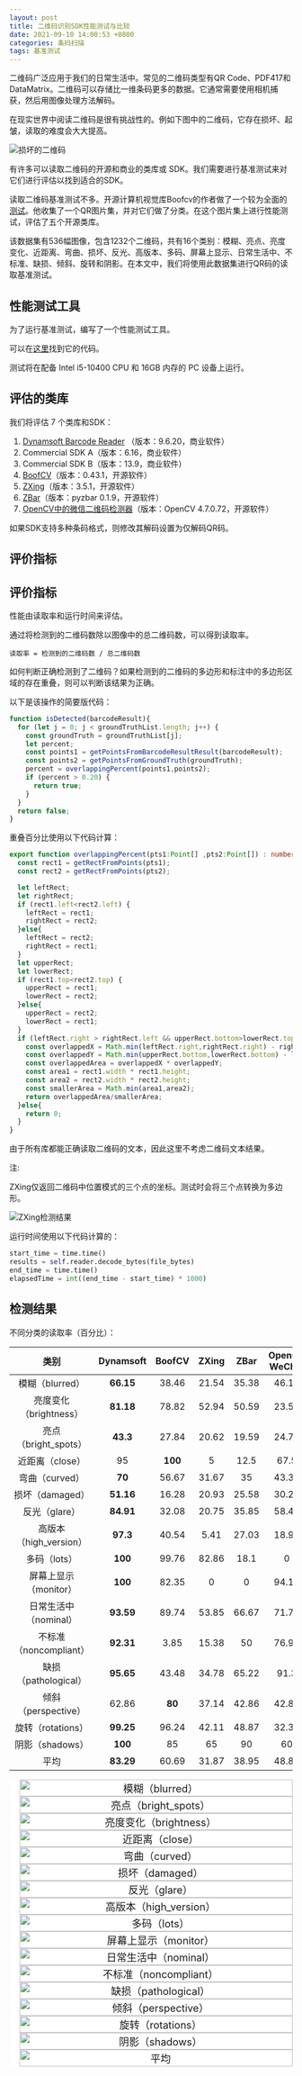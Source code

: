 ```yaml
---
layout: post
title: 二维码识别SDK性能测试与比较
date: 2021-09-10 14:00:53 +0800
categories: 条码扫描
tags: 基准测试
---
```


二维码广泛应用于我们的日常生活中。常见的二维码类型有QR Code、PDF417和DataMatrix。二维码可以存储比一维条码更多的数据。它通常需要使用相机捕获，然后用图像处理方法解码。

在现实世界中阅读二维码是很有挑战性的。例如下图中的二维码，它存在损坏、起皱，读取的难度会大大提高。

<img src="/album/2021/qr_code_benchmark/damaged_image027.jpg" alt="损坏的二维码" style="max-height: 300px;">

有许多可以读取二维码的开源和商业的类库或 SDK。我们需要进行基准测试来对它们进行评估以找到适合的SDK。

读取二维码基准测试不多。开源计算机视觉库Boofcv的作者做了一个较为全面的[测试](https://boofcv.org/index.php?title=Performance:QrCode)。他收集了一个QR图片集，并对它们做了分类。在这个图片集上进行性能测试，评估了五个开源类库。

该数据集有536幅图像，包含1232个二维码，共有16个类别：模糊、亮点、亮度变化、近距离、弯曲、损坏、反光、高版本、多码、屏幕上显示、日常生活中、不标准、缺损、倾斜、旋转和阴影。在本文中，我们将使用此数据集进行QR码的读取基准测试。

## 性能测试工具

为了运行基准测试，编写了一个性能测试工具。

可以在[这里](https://github.com/tony-xlh/barcode-reading-benchmark)找到它的代码。

测试将在配备 Intel i5-10400 CPU 和 16GB 内存的 PC 设备上运行。


## 评估的类库

我们将评估 7 个类库和SDK：

1. [Dynamsoft Barcode Reader](https://www.dynamsoft.com/barcode-reader/overview/) （版本：9.6.20，商业软件）
2. Commercial SDK A（版本：6.16，商业软件）
3. Commercial SDK B（版本：13.9，商业软件）
4. [BoofCV](https://boofcv.org)（版本：0.43.1，开源软件）
5. [ZXing](https://github.com/zxing/zxing)（版本：3.5.1，开源软件）
6. [ZBar](https://pypi.org/project/pyzbar/)（版本：pyzbar 0.1.9，开源软件）
7. [OpenCV中的微信二维码检测器](https://github.com/opencv/opencv_contrib/tree/master/modules/wechat_qrcode)（版本：OpenCV 4.7.0.72，开源软件）

如果SDK支持多种条码格式，则修改其解码设置为仅解码QR码。

## 评价指标

## 评价指标

性能由读取率和运行时间来评估。

通过将检测到的二维码数除以图像中的总二维码数，可以得到读取率。

```
读取率 = 检测到的二维码数 / 总二维码数
```

如何判断正确检测到了二维码？如果检测到的二维码的多边形和标注中的多边形区域的存在重叠，则可以判断该结果为正确。

以下是该操作的简要版代码：

```ts
function isDetected(barcodeResult){
  for (let j = 0; j < groundTruthList.length; j++) {
    const groundTruth = groundTruthList[j];
    let percent;
    const points1 = getPointsFromBarcodeResultResult(barcodeResult);
    const points2 = getPointsFromGroundTruth(groundTruth);
    percent = overlappingPercent(points1,points2);
    if (percent > 0.20) {
      return true;
    }
  }
  return false;
}
```

重叠百分比使用以下代码计算：

```ts
export function overlappingPercent(pts1:Point[] ,pts2:Point[]) : number {
  const rect1 = getRectFromPoints(pts1);
  const rect2 = getRectFromPoints(pts2);

  let leftRect;
  let rightRect;
  if (rect1.left<rect2.left) {
    leftRect = rect1;
    rightRect = rect2;
  }else{
    leftRect = rect2;
    rightRect = rect1;
  }
  let upperRect;
  let lowerRect;
  if (rect1.top<rect2.top) {
    upperRect = rect1;
    lowerRect = rect2;
  }else{
    upperRect = rect2;
    lowerRect = rect1;
  }
  if (leftRect.right > rightRect.left && upperRect.bottom>lowerRect.top) {
    const overlappedX = Math.min(leftRect.right,rightRect.right) - rightRect.left;
    const overlappedY = Math.min(upperRect.bottom,lowerRect.bottom) - lowerRect.top;
    const overlappedArea = overlappedX * overlappedY;
    const area1 = rect1.width * rect1.height;
    const area2 = rect2.width * rect2.height;
    const smallerArea = Math.min(area1,area2);
    return overlappedArea/smallerArea;
  }else{
    return 0;
  }
}
```

由于所有库都能正确读取二维码的文本，因此这里不考虑二维码文本结果。

注:

ZXing仅返回二维码中位置模式的三个点的坐标。测试时会将三个点转换为多边形。

![ZXing检测结果](/album/2021/qr_code_benchmark/zxing_result.jpg)

运行时间使用以下代码计算的：

```py
start_time = time.time()
results = self.reader.decode_bytes(file_bytes)
end_time = time.time()
elapsedTime = int((end_time - start_time) * 1000)
```

## 检测结果

不同分类的读取率（百分比）：

| 类别 | Dynamsoft | BoofCV | ZXing | ZBar | OpenCV WeChat | Commercial SDK A | Commercial SDK B |
|:-------------:|:---------:|:------:|:-----:|:-----:|:-------------:|:----------------:|:----------------:|
| 模糊（blurred） | **66.15** | 38.46 | 21.54 | 35.38 | 46.15 | 33.85 | 36.92 |
| 亮度变化（brightness） | **81.18** | 78.82 | 52.94 | 50.59 | 23.53 | 52.94 | 51.76 |
| 亮点（bright_spots） | **43.3** | 27.84 | 20.62 | 19.59 | 24.74 | 8.25 | 29.9 |
| 近距离（close） | 95 | **100** | 5 | 12.5 | 67.5 | 22.5 | 25 |
| 弯曲（curved） | **70** | 56.67 | 31.67 | 35 | 43.33 | 31.67 | 36.67 |
| 损坏（damaged）[](#damaged) | **51.16** | 16.28 | 20.93 | 25.58 | 30.23 | 27.91 | 27.91 |
| 反光（glare） | **84.91** | 32.08 | 20.75 | 35.85 | 58.49 | 43.4 | 20.75 |
| 高版本（high_version）[](#highversion) | **97.3** | 40.54 | 5.41 | 27.03 | 18.92 | 78.38 | 35.14 |
| 多码（lots）[](#lots) | **100** | 99.76 | 82.86 | 18.1 | 0 | 14.52 | 97.14 |
| 屏幕上显示（monitor） | **100** | 82.35 | 0 | 0 | 94.12 | 11.76 | 5.88 |
| 日常生活中（nominal） | **93.59** | 89.74 | 53.85 | 66.67 | 71.79 | 64.1 | 65.38 |
| 不标准（noncompliant）[](#noncompliant) | **92.31** | 3.85 | 15.38 | 50 | 76.92 | 61.54 | 11.54 |
| 缺损（pathological）[](#pathological) | **95.65** | 43.48 | 34.78 | 65.22 | 91.3 | 0 | 78.26 |
| 倾斜（perspective） | 62.86 | **80** | 37.14 | 42.86 | 42.86 | 65.71 | 34.29 |
| 旋转（rotations） | **99.25** | 96.24 | 42.11 | 48.87 | 32.33 | 99.25 | 69.17 |
| 阴影（shadows） | **100** | 85 | 65 | 90 | 60 | 90 | 95 |
| 平均 | **83.29** | 60.69 | 31.87 | 38.95 | 48.89 | 44.11 | 45.04 |


<style>
  .swiper {
    width: 650px;
    height: calc(100% * 0.61);
    max-width: 100%;
    max-height: calc(100% * 0.61);
  }

  .swiper-slide {
    text-align: center;
    font-size: 18px;
    background: #fff;
    display: flex;
    justify-content: center;
    align-items: center;
  }

  .swiper-slide img {
    display: block;
    width: 100%;
    height: 100%;
    object-fit: contain;
    padding-left: 1em;
  }

  @media screen and (max-device-width: 600px){
    .swiper-slide img {
      padding-left: 0;
    }
  }
</style>
<div class="swiper mySwiper">
  <div class="swiper-wrapper">
    <div class="swiper-slide">
      <img alt="模糊（blurred）" src="/album/2021/qr_code_benchmark/reading-rate-charts/blurred.svg"/>
    </div>
    <div class="swiper-slide">
      <img alt="亮点（bright_spots）" src="/album/2021/qr_code_benchmark/reading-rate-charts/bright_spots.svg"/>
    </div>
    <div class="swiper-slide">
      <img alt="亮度变化（brightness）" src="/album/2021/qr_code_benchmark/reading-rate-charts/brightness.svg"/>
    </div>
    <div class="swiper-slide">
      <img alt="近距离（close）" src="/album/2021/qr_code_benchmark/reading-rate-charts/close.svg"/>
    </div>
    <div class="swiper-slide">
      <img alt="弯曲（curved）" src="/album/2021/qr_code_benchmark/reading-rate-charts/curved.svg"/>
    </div>
    <div class="swiper-slide">
      <img alt="损坏（damaged）" src="/album/2021/qr_code_benchmark/reading-rate-charts/damaged.svg"/>
    </div>
    <div class="swiper-slide">
      <img alt="反光（glare）" src="/album/2021/qr_code_benchmark/reading-rate-charts/glare.svg"/>
    </div>
    <div class="swiper-slide">
      <img alt="高版本（high_version）" src="/album/2021/qr_code_benchmark/reading-rate-charts/high_version.svg"/>
    </div>
    <div class="swiper-slide">
      <img alt="多码（lots）" src="/album/2021/qr_code_benchmark/reading-rate-charts/lots.svg"/>
    </div>
    <div class="swiper-slide">
      <img alt="屏幕上显示（monitor）" src="/album/2021/qr_code_benchmark/reading-rate-charts/monitor.svg"/>
    </div>
    <div class="swiper-slide">
      <img alt="日常生活中（nominal）" src="/album/2021/qr_code_benchmark/reading-rate-charts/nominal.svg"/>
    </div>
    <div class="swiper-slide">
      <img alt="不标准（noncompliant）" src="/album/2021/qr_code_benchmark/reading-rate-charts/noncompliant.svg"/>
    </div>
    <div class="swiper-slide">
      <img alt="缺损（pathological）" src="/album/2021/qr_code_benchmark/reading-rate-charts/pathological.svg"/>
    </div>
    <div class="swiper-slide">
      <img alt="倾斜（perspective）" src="/album/2021/qr_code_benchmark/reading-rate-charts/perspective.svg"/>
    </div>
    <div class="swiper-slide">
      <img alt="旋转（rotations）" src="/album/2021/qr_code_benchmark/reading-rate-charts/rotations.svg"/>
    </div>
    <div class="swiper-slide">
      <img alt="阴影（shadows）" src="/album/2021/qr_code_benchmark/reading-rate-charts/shadows.svg"/>
    </div>
    <div class="swiper-slide">
      <img alt="平均" src="/album/2021/qr_code_benchmark/reading-rate-charts/total_average.svg"/>
    </div>
  </div>
  <div class="swiper-button-next"></div>
  <div class="swiper-button-prev"></div>
</div>
<link rel="stylesheet" href="https://unpkg.com/swiper@9/swiper-bundle.min.css" />
<!-- Swiper JS -->
<script src="https://unpkg.com/swiper@9/swiper-bundle.min.js"></script>
<!-- Initialize Swiper -->
<script>
  var swiper = new Swiper(".mySwiper", {
    navigation: {
      nextEl: ".swiper-button-next",
      prevEl: ".swiper-button-prev",
    },
  });
</script>

我们可以看到，Dynamsoft Barcode Reader在大多数类别中排名第一。它在近距离类中排名第二，在透视类中排名第三。

注:某些类别的读取率不是很高，因为里面的一些二维码本来就是不可读。

## 运行时间结果

平均运行时间（毫秒，按图片）：

| SDK | 结果 |
|:----------------:|:-------:|
| Dynamsoft | 195.01 |
| Commercial SDK A | 1400.43 |
| Commercial SDK B | 346.27 |
| ZXing | 179.57 |
| ZBar | 157.31 |
| BoofCV | 104.95 |
| OpenCV Wechat | 757.71 |

![运行时间图表（按图片）](/album/2021/qr_code_benchmark/runtime.svg)

## 结论

我们可以看到，Dynamsoft Barcode Reader的二维码读取率是测试集中最好的，速度也相当不错。如果条件允许，最好选择它作为二维码识别的SDK。

可以在[这里](https://tony-xlh.github.io/barcode-dataset/benchmark/#/project/QRCode)浏览具体的测试结果。

